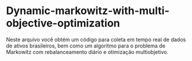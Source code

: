 # Dynamic-markowitz-with-multi-objective-optimization
Neste arquivo você obtém um código para coleta em tempo real de dados de ativos brasileiros, bem como um algoritmo para o problema de Markowitz com
rebalanceamento diário e otimização multiobjetivo.

